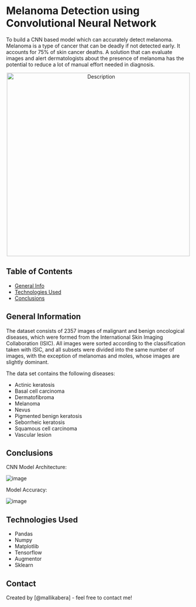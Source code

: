 # Melanoma Detection using Convolutional Neural Network
To build a CNN based model which can accurately detect melanoma. Melanoma is a type of cancer that can be deadly if not detected early. It accounts for 75% of skin cancer deaths. A solution that can evaluate images and alert dermatologists about the presence of melanoma has the potential to reduce a lot of manual effort needed in diagnosis.

<div align="center">
  <img src="https://github.com/user-attachments/assets/9f0d405e-8a6a-435e-bcfe-477b4055039b" alt="Description" width="500">
</div>

## Table of Contents
* [General Info](#general-information)
* [Technologies Used](#technologies-used)
* [Conclusions](#conclusions)

<!-- You can include any other section that is pertinent to your problem -->

## General Information

The dataset consists of 2357 images of malignant and benign oncological diseases, which were formed from the International Skin Imaging Collaboration (ISIC). All images were sorted according to the classification taken with ISIC, and all subsets were divided into the same number of images, with the exception of melanomas and moles, whose images are slightly dominant.


The data set contains the following diseases:

- Actinic keratosis
- Basal cell carcinoma
- Dermatofibroma
- Melanoma
- Nevus
- Pigmented benign keratosis
- Seborrheic keratosis
- Squamous cell carcinoma
- Vascular lesion

<!-- You don't have to answer all the questions - just the ones relevant to your project. -->

## Conclusions

CNN Model Architecture:

![image](https://github.com/user-attachments/assets/9cd77a64-4d31-4c6e-bc3d-218ad1691c59)


Model Accuracy:

![image](https://github.com/user-attachments/assets/856ee306-65bc-4826-ba2f-250f17f69c9f)




<!-- You don't have to answer all the questions - just the ones relevant to your project. -->


## Technologies Used
- Pandas
- Numpy
- Matplotlib
- Tensorflow
- Augmentor
- Sklearn

<!-- As the libraries versions keep on changing, it is recommended to mention the version of library used in this project -->

## Contact
Created by [@mallikabera] - feel free to contact me!


<!-- Optional -->
<!-- ## License -->
<!-- This project is open source and available under the [... License](). -->

<!-- You don't have to include all sections - just the one's relevant to your project -->
